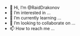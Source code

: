 - 👋 Hi, I’m @RaidDrakonov
- 👀 I’m interested in ...
- 🌱 I’m currently learning ...
- 💞️ I’m looking to collaborate on ...
- 📫 How to reach me ...

<!---
RaidDrakonov/RaidDrakonov is a ✨ special ✨ repository because its `README.md` (this file) appears on your GitHub profile.
You can click the Preview link to take a look at your changes.
--->
